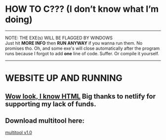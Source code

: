 # HOW TO C??? (I don’t know what I’m doing)

---

NOTE: THE EXE(s) WILL BE FLAGGED BY WINDOWS  
Just hit **MORE INFO** then **RUN ANYWAY** if you wanna run them. No promises tho.
Oh, and some exe's will close automatically after the program runs because I forgot to add **one** line of code. Suffer. Or compile it yourself.

---
# WEBSITE UP AND RUNNING
[Wow look, I know HTML](https://howtoc.netlify.app/)
Big thanks to netlify for supporting my lack of funds.
---
## Download multitool here:
[multitool v1.0](https://github.com/Floppacodesthis/HowtoC/blob/main/my_multitool/executables/main.exe)
